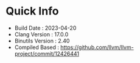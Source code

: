 # Quick Info
* Build Date : 2023-04-20
* Clang Version : 17.0.0
* Binutils Version : 2.40
* Compiled Based : https://github.com/llvm/llvm-project/commit/12426441
